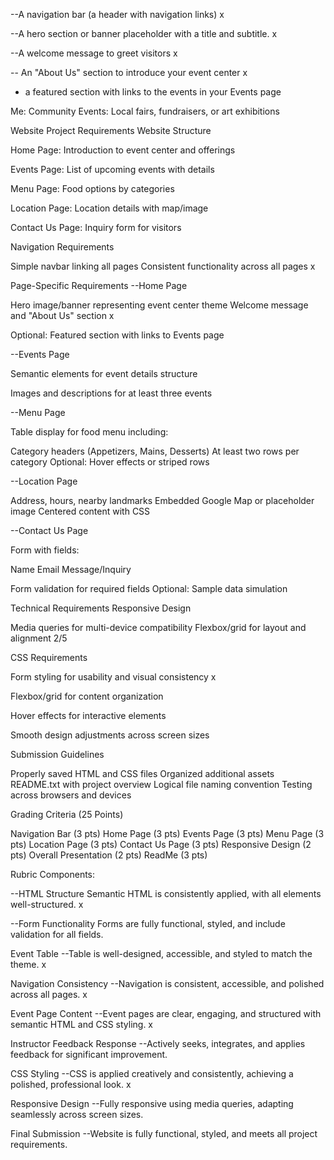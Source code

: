 --A navigation bar (a header with navigation links)  x

--A hero section or banner placeholder with a title and subtitle. x

--A welcome message to greet visitors x

-- An "About Us" section to introduce your event center x

* a featured section with links to the events in your Events page


Me: Community Events: Local fairs, fundraisers, or art exhibitions

  Website Project Requirements
  Website Structure

Home Page: Introduction to event center and offerings

Events Page: List of upcoming events with details

Menu Page: Food options by categories

Location Page: Location details with map/image

Contact Us Page: Inquiry form for visitors

Navigation Requirements

Simple navbar linking all pages
Consistent functionality across all pages x

Page-Specific Requirements
--Home Page

Hero image/banner representing event center theme
Welcome message and "About Us" section x

Optional: Featured section with links to Events page

--Events Page

Semantic elements for event details structure

Images and descriptions for at least three events

--Menu Page

Table display for food menu including:

Category headers (Appetizers, Mains, Desserts)
At least two rows per category
Optional: Hover effects or striped rows


--Location Page

Address, hours, nearby landmarks
Embedded Google Map or placeholder image
Centered content with CSS

--Contact Us Page

Form with fields:

Name
Email
Message/Inquiry


Form validation for required fields
Optional: Sample data simulation

Technical Requirements
Responsive Design

Media queries for multi-device compatibility
Flexbox/grid for layout and alignment 2/5

CSS Requirements

Form styling for usability and visual consistency  x

Flexbox/grid for content organization

Hover effects for interactive elements

Smooth design adjustments across screen sizes

Submission Guidelines

Properly saved HTML and CSS files
Organized additional assets
README.txt with project overview
Logical file naming convention
Testing across browsers and devices

Grading Criteria (25 Points)

Navigation Bar (3 pts)
Home Page (3 pts)
Events Page (3 pts)
Menu Page (3 pts)
Location Page (3 pts)
Contact Us Page (3 pts)
Responsive Design (2 pts)
Overall Presentation (2 pts)
ReadMe (3 pts)


Rubric Components:

--HTML Structure
Semantic HTML is consistently applied, with all elements well-structured.
x

--Form Functionality
Forms are fully functional, styled, and include validation for all fields.

Event Table
--Table is well-designed, accessible, and styled to match the theme.  x

Navigation Consistency
--Navigation is consistent, accessible, and polished across all pages.   x

Event Page Content
--Event pages are clear, engaging, and structured with semantic HTML and CSS styling.   x

Instructor Feedback Response
--Actively seeks, integrates, and applies feedback for significant improvement.

CSS Styling
--CSS is applied creatively and consistently, achieving a polished, professional look.   x

Responsive Design
--Fully responsive using media queries, adapting seamlessly across screen sizes.

Final Submission
--Website is fully functional, styled, and meets all project requirements.